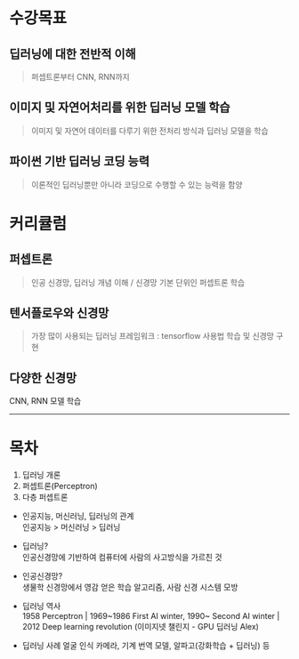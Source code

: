 # 수강목표
## 딥러닝에 대한 전반적 이해
> 퍼셉트론부터 CNN, RNN까지

## 이미지 및 자연어처리를 위한 딥러닝 모델 학습
> 이미지 및 자연어 데이터를 다루기 위한 전처리 방식과 딥러닝 모델을 학습

## 파이썬 기반 딥러닝 코딩 능력 
> 이론적인 딥러닝뿐만 아니라 코딩으로 수행할 수 있는 능력을 함양

# 커리큘럼
## 퍼셉트론
> 인공 신경망, 딥러닝 개념 이해 / 신경망 기본 단위인 퍼셉트론 학습

## 텐서플로우와 신경망
> 가장 많이 사용되는 딥러닝 프레임워크 : tensorflow 사용법 학습 및 신경망 구현

## 다양한 신경망
CNN, RNN 모델 학습

---
# 목차
01. 딥러닝 개론
02. 퍼셉트론(Perceptron)
03. 다층 퍼셉트론

- 인공지능, 머신러닝, 딥러닝의 관계  
  인공지능 > 머신러닝 > 딥러닝

- 딥러닝?   
  인공신경망에 기반하여 컴퓨터에 사람의 사고방식을 가르친 것

- 인공신경망?  
  생물학 신경망에서 영감 얻은 학습 알고리즘, 사람 신경 시스템 모방

- 딥러닝 역사  
  1958 Perceptron | 1969~1986 First AI winter, 1990~ Second AI winter | 2012 Deep learning revolution (이미지넷 챌린지 - GPU 딥러닝 Alex)

- 딥러닝 사례
  얼굴 인식 카메라, 기계 번역 모델, 알파고(강화학습 + 딥러닝) 등
